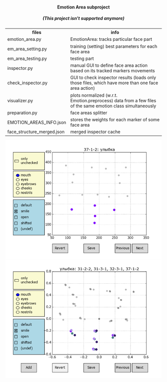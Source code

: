 <html>
<head>
<h4 align="center">Emotion Area subproject</h4>
<h5 align="center">(This project isn't supported anymore)</h5>
</head>

<body>

<table style="width:100%">
  <tr>
    <th>files</th>
    <th>info</th>
  </tr>

  <tr>
    <td>emotion_area.py</td>
    <td>EmotionArea: tracks particular face part</td>
  </tr>
  <tr>
    <td>em_area_setting.py</td>
    <td>training (setting) best parameters for each face area</td>
  </tr>
  <tr>
    <td>em_area_testing.py</td>
    <td>testing part</td>
  </tr>
  <tr>
    <td>inspector.py</td>
    <td>manual GUI to define face area action based on its tracked markers movements</td>
  </tr>
  <tr>
    <td>check_inspector.py</td>
    <td>GUI to check inspector results (loads only those files, which have more than one face area action)</td>
  </tr>
  <tr>
    <td>visualizer.py</td>
    <td>plots normalized (w.r.t. Emotion.preprocess) data from a few files of the same emotion class simultaneously</td>
  </tr>
  <tr>
    <td>preparation.py</td>
    <td>face areas splitter</td>
  </tr>

  <tr>
    <td>EMOTION_AREAS_INFO.json</td>
    <td>stores the weights for each marker of some face area</td>
  </tr>
  <tr>
    <td>face_structure_merged.json</td>
    <td>merged inspector cache</td>
  </tr>
</table>

<img src="png/inspector_demo.png"/>
<img src="png/visualizer_demo.png"/>


</body>
</html>